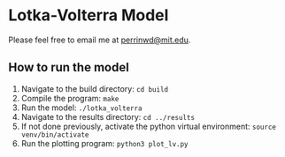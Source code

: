 # Lotka-Volterra Model
Please feel free to email me at [perrinwd@mit.edu](mailto:perrinwdavidson@gmail.com).
## How to run the model
1. Navigate to the build directory: ```cd build```
2. Compile the program: ```make```
3. Run the model: ```./lotka_volterra```
4. Navigate to the results directory: ```cd ../results```
5. If not done previously, activate the python virtual environment: ```source venv/bin/activate```
6. Run the plotting program: ```python3 plot_lv.py```
